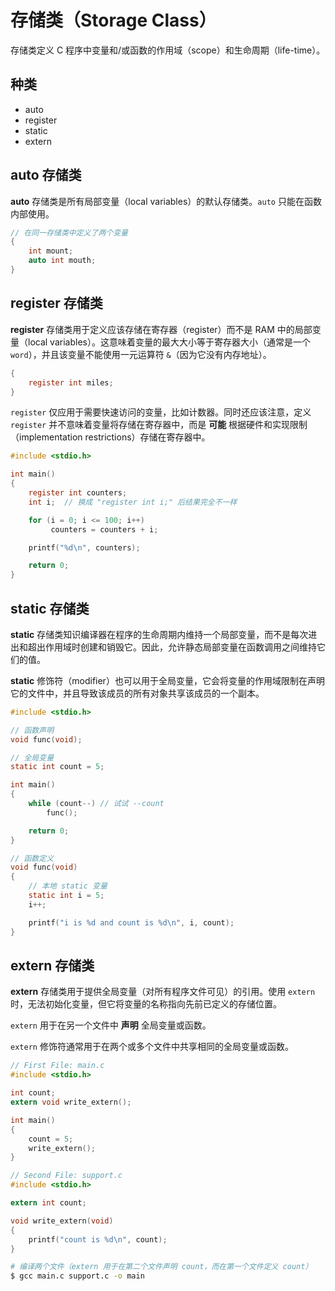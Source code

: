 # 存储类（Storage Class）

存储类定义 C 程序中变量和/或函数的作用域（scope）和生命周期（life-time）。

## 种类

* auto
* register
* static
* extern

## auto 存储类

**auto** 存储类是所有局部变量（local variables）的默认存储类。`auto` 只能在函数内部使用。

```c
// 在同一存储类中定义了两个变量
{
    int mount;
    auto int mouth;
}
```

## register 存储类

**register** 存储类用于定义应该存储在寄存器（register）而不是 RAM 中的局部变量（local variables）。这意味着变量的最大大小等于寄存器大小（通常是一个 `word`），并且该变量不能使用一元运算符 `&`（因为它没有内存地址）。

```c
{
    register int miles;
}
```

`register` 仅应用于需要快速访问的变量，比如计数器。同时还应该注意，定义 `register` 并不意味着变量将存储在寄存器中，而是 **可能** 根据硬件和实现限制（implementation restrictions）存储在寄存器中。

```c
#include <stdio.h>

int main()
{
    register int counters;
    int i;  // 换成 "register int i;" 后结果完全不一样

    for (i = 0; i <= 100; i++)
         counters = counters + i;

    printf("%d\n", counters);

    return 0;
}
```

## static 存储类

**static** 存储类知识编译器在程序的生命周期内维持一个局部变量，而不是每次进出和超出作用域时创建和销毁它。因此，允许静态局部变量在函数调用之间维持它们的值。

**static** 修饰符（modifier）也可以用于全局变量，它会将变量的作用域限制在声明它的文件中，并且导致该成员的所有对象共享该成员的一个副本。

```c
#include <stdio.h>

// 函数声明
void func(void);

// 全局变量
static int count = 5;

int main()
{
    while (count--) // 试试 --count
        func();

    return 0;
}

// 函数定义
void func(void)
{
    // 本地 static 变量
    static int i = 5;
    i++;

    printf("i is %d and count is %d\n", i, count);
}
```

## extern 存储类

**extern** 存储类用于提供全局变量（对所有程序文件可见）的引用。使用 `extern` 时，无法初始化变量，但它将变量的名称指向先前已定义的存储位置。

`extern` 用于在另一个文件中 **声明** 全局变量或函数。

`extern` 修饰符通常用于在两个或多个文件中共享相同的全局变量或函数。

```c
// First File: main.c
#include <stdio.h>

int count;
extern void write_extern();

int main()
{
    count = 5;
    write_extern();
}
```

```c
// Second File: support.c
#include <stdio.h>

extern int count;

void write_extern(void)
{
    printf("count is %d\n", count);
}
```

```bash
# 编译两个文件（extern 用于在第二个文件声明 count，而在第一个文件定义 count）
$ gcc main.c support.c -o main
```